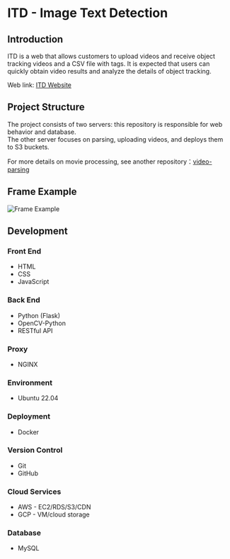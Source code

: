 # ITD - Image Text Detection

## Introduction

ITD is a web that allows customers to upload videos and receive object tracking videos and a CSV file with tags.
It is expected that users can quickly obtain video results and analyze the details of object tracking.

Web link: [ITD Website](https://www.leo145x.com)

## Project Structure

The project consists of two servers: this repository is responsible for web behavior and database.  
The other server focuses on parsing, uploading videos, and deploys them to S3 buckets.  

For more details on movie processing, see another repository：[video-parsing](https://github.com/Leo145x/video-parsing)


## Frame Example

![Frame Example](https://github.com/Leo145x/ITD/assets/122880911/d133d52d-0df3-462d-9ad6-22ba6b94150c)

## Development

### Front End

- HTML
- CSS
- JavaScript

### Back End

- Python (Flask)
- OpenCV-Python
- RESTful API

### Proxy

- NGINX

### Environment

- Ubuntu 22.04

### Deployment

- Docker

### Version Control

- Git
- GitHub

### Cloud Services

- AWS - EC2/RDS/S3/CDN
- GCP - VM/cloud storage

### Database

- MySQL
